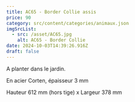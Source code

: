 ```yaml
---
title: AC65 - Border Collie assis
price: 90
category: src/content/categories/animaux.json
imgSrcList:
  - src: /asset/AC65.jpg
    alt: AC65 - Border Collie
date: 2024-10-03T14:39:26.916Z
draft: false
---
```


A planter dans le jardin. 

En acier Corten, épaisseur 3 mm

Hauteur 612 mm (hors tige) x Largeur 378 mm
